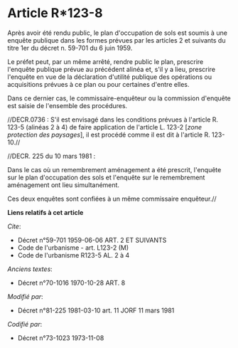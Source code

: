 # Article R*123-8

Après avoir été rendu public, le plan d'occupation de sols est soumis à une enquête publique dans les formes prévues par les
articles 2 et suivants du titre 1er du décret n. 59-701 du 6 juin 1959.

Le préfet peut, par un même arrêté, rendre public le plan, prescrire l'enquête publique prévue au précédent alinéa et, s'il y
a lieu, prescrire l'enquête en vue de la déclaration d'utilité publique des opérations ou acquisitions prévues à ce plan ou
pour certaines d'entre elles.

Dans ce dernier cas, le commissaire-enquêteur ou la commission d'enquête est saisie de l'ensemble des procédures.

//DECR.0736 : S'il est envisagé dans les conditions prévues à l'article R. 123-5 (alinéas 2 à 4) de faire application de
l'article L. 123-2 [*zone protection des paysages*], il est procédé comme il est dit à l'article R. 123-10.//

//DECR. 225 du 10 mars 1981 :

Dans le cas où un remembrement aménagement a été prescrit, l'enquête sur le plan d'occupation des sols et l'enquête sur le
remembrement aménagement ont lieu simultanément.

Ces deux enquêtes sont confiées à un même commissaire enquêteur.//

**Liens relatifs à cet article**

_Cite_:

  - Décret n°59-701 1959-06-06 ART. 2 ET SUIVANTS
  - Code de l'urbanisme - art. L123-2 (M)
  - Code de l'urbanisme R123-5 AL. 2 à 4

_Anciens textes_:

  - Décret n°70-1016 1970-10-28 ART. 8

_Modifié par_:

  - Décret n°81-225 1981-03-10 art. 11 JORF 11 mars 1981

_Codifié par_:

  - Décret n°73-1023 1973-11-08
